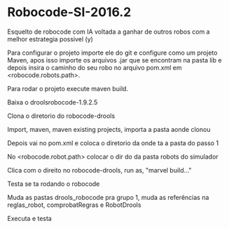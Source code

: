 # Robocode-SI-2016.2
Esquelto de robocode com IA voltada a ganhar de outros robos com a melhor estrategia possivel (y)

Para configurar o projeto importe ele do git e configure como um projeto Maven, apos isso importe os arquivos .jar que se encontram na pasta lib e depois insira o caminho do seu robo no arquivo pom.xml em <robocode.robots.path>.

Para rodar o projeto execute maven build.

Baixa o droolsrobocode-1.9.2.5

Clona o diretorio do robocode-drools

Import, maven, maven existing projects, importa a pasta aonde clonou

Depois vai no pom.xml e coloca o diretorio da onde ta a pasta do passo 1

No <robocode.robot.path> colocar o dir do da pasta robots do simulador

Clica com o direito no robocode-drools, run as, "marvel build..."

Testa se ta rodando o robocode

Muda as pastas drools_robocode pra grupo 1, muda as referências na reglas_robot, comprobatRegras e RobotDrools

Executa e testa